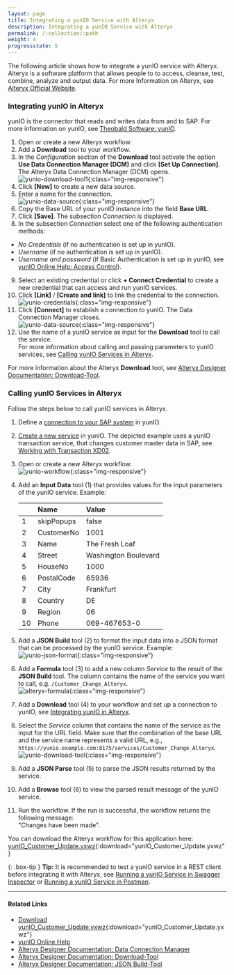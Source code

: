 ```yaml
---
layout: page
title: Integrating a yunIO Service with Alteryx
description: Integrating a yunIO Service with Alteryx
permalink: /:collection/:path
weight: 4
progressstate: 5
---
```



The following article shows how to integrate a yunIO service with Alteryx.<br>
Alteryx is a software platform that allows people to to access, cleanse, test, combine, analyze and output data. 
For more Information on Alteryx, see [Alteryx Official Website](https://www.alteryx.com/).

### Integrating yunIO in Alteryx

yunIO is the connector that reads and writes data from and to SAP.
For more information on yunIO, see [Theobald Software: yunIO](https://theobald-software.com/en/yunio/).

1. Open or create a new Alteryx workflow.
2. Add a **Download** tool to your workflow.
3. In the *Configuration* section of the **Download** tool activate the option **Use Data Connection Manager (DCM)** and click **[Set Up Connection]**. The Alteryx Data Connection Manager (DCM) opens.
![yunio-download-tool1](/img/contents/yunio/yunio-download-tool1.png){:class="img-responsive"}
4. Click **[New]** to create a new data source.
5. Enter a name for the connection.<br>
![yunio-data-source](/img/contents/yunio/yunIO-data-source.png){:class="img-responsive"}
6. Copy the Base URL of your yunIO instance into the field **Base URL**.
7. Click **[Save]**. The subsection *Connection* is displayed.
8. In the subsection *Connection* select one of the following authentication methods: <br>
- *No Credentials* (if no authentication is set up in yunIO).
- *Username* (if no authentication is set up in yunIO).
- *Username and password* (if Basic Authentication is set up in yunIO, see [yunIO Online Help: Access Control](https://help.theobald-software.com/en/yunio/access-control#global-access-control)).
9. Select an existing credential or click **+ Connect Credential** to create a new credential that can access and run yunIO services.
10. Click **[Link]** / **[Create and link]** to link the credential to the connection.<br>
![yunio-credentials](/img/contents/yunio/yunio-credentials.png){:class="img-responsive"}
11. Click **[Connect]** to establish a connection to yunIO. The Data Connection Manager closes.<br>
![yunio-data-source](/img/contents/yunio/yunIO-data-source-connect.png){:class="img-responsive"}
12. Use the name of a yunIO service as input for the **Download** tool to call the service. <br>
For more information about calling and passing parameters to yunIO services, see [Calling yunIO Services in Alteryx](#calling-yunio-services-in-alteryx).

For more information about the Alteryx **Download** tool, see [Alteryx Designer Documentation: Download-Tool](https://help.alteryx.com/20231/designer/download-tool).

<!---
{: .box-note }
**Note:** The Alteryx Data Connection Manager is available as of Alteryx Designer version 2021.4. 
-->

### Calling yunIO Services in Alteryx

Follow the steps below to call yunIO services in Alteryx.<br>

1. Define a [connection to your SAP system](https://help.theobald-software.com/en/yunio/sap-connection) in yunIO. 
2. [Create a new service](https://help.theobald-software.com/en/yunio/getting-started#creating-a-service) in yunIO.
The depicted example uses a yunIO transaction service, that changes customer master data in SAP, see [Working with Transaction XD02](https://kb.theobald-software.com/yunio/transaction-xd02).<br>
3. Open or create a new Alteryx workflow.<br>
![yunio-workflow](/img/contents/yunio/yunIO-workflow.png){:class="img-responsive"}
4. Add an **Input Data** tool (1) that provides values for the input parameters of the yunIO service. Example:

	|  | Name | Value |
	| :------ |:--- | :--- |
	| 1 | skipPopups | false |
	| 2 | CustomerNo | 1001 |
	| 3 | Name | The Fresh Loaf |
	| 4 | Street | Washington Boulevard |
	| 5 | HouseNo | 1000 |
	| 6 | PostalCode | 65936 |
	| 7 | City | Frankfurt |
	| 8 | Country | DE |
	| 9 | Region | 06 |
	| 10 | Phone | 069-467653-0 |

5. Add a **JSON Build** tool (2) to format the input data into a JSON format that can be processed by the yunIO service. Example:<br>
![yunio-json-format](/img/contents/yunio/yunio-json-format.png){:class="img-responsive"}
6. Add a **Formula** tool (3) to add a new column *Service* to the result of the **JSON Build** tool. 
The column contains the name of the service you want to call, e.g. `/Customer_Change_Alteryx`.<br>
![alteryx-formula](/img/contents/yunio/alteryx-formula.png){:class="img-responsive"}
7. Add a **Download** tool (4) to your workflow and set up a connection to yunIO, see [Integrating yunIO in Alteryx](#integrating-yunio-in-alteryx). 
8. Select the *Service* column that contains the name of the service as the input for the URL field. Make sure that the combination of the base URL and the service name represents a valid URL, e.g., `https://yunio.example.com:8175/services/Customer_Change_Alteryx`.<br>
![yunio-download-tool](/img/contents/yunio/yunio-download-tool.png){:class="img-responsive"}
8. Add a **JSON Parse** tool (5) to parse the JSON results returned by the service. 
9. Add a **Browse** tool (6) to view the parsed result message of the yunIO service. 
10. Run the workflow. If the run is successful, the workflow returns the following message:<br>
"Changes have been made".

You can download the Alteryx workflow for this application here: [yunIO_Customer_Update.yxwz](/files/yunio/yunIO_Customer_Update.yxwz){:download="yunIO_Customer_Update.yxwz"}

{: .box-tip }
**Tip:** It is recommended to test a yunIO service in a REST client before integrating it with Alteryx, see [Running a yunIO Service in Swagger Inspector](https://kb.theobald-software.com/yunio/running-a-yunio-service-in-swagger-inspector) or [Running a yunIO Service in Postman](https://kb.theobald-software.com/yunio/running-a-yunio-service-in-postman). 

<!--- The service uses the following input parameters:<br>
- skipPopups (this is a default parameter that is used by every service)
- CustomerNo
- Name
- Street
- HouseNo
- PostalCode
- City
- Country
- Region
- Phone 

```json
{
	 "skipPopups": "false",
	 "CustomerNo": "1001",
	 "Name": "The Fresh Loaf",
	 "Street": "Washington Boulevard",
	 "HouseNo": "1000",
	 "PostalCode": "65936",
	 "City": "Frankfurt",
	 "Country": "DE",
	 "Region": "06",
	 "Phone": "069-467653-0"
}
```-->

******

#### Related Links
- [Download yunIO_Customer_Update.yxwz](/files/yunio/yunIO_Customer_Update.yxwz){:download="yunIO_Customer_Update.yxwz"}
- [yunIO Online Help](https://help.theobald-software.com/en/yunio/index)
- [Alteryx Designer Documentation: Data Connection Manager](https://help.alteryx.com/20231/designer/dcm-designer)
- [Alteryx Designer Documentation: Download-Tool](https://help.alteryx.com/20231/designer/download-tool)
- [Alteryx Designer Documentation: JSON Build-Tool](https://help.alteryx.com/20231/designer/json-build-tool)
